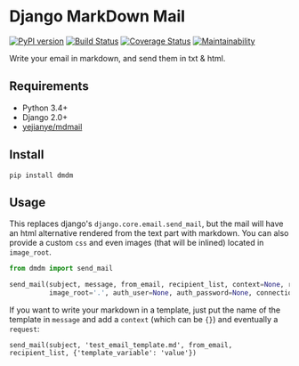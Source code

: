 #  Django MarkDown Mail
[![PyPI version](https://badge.fury.io/py/dmdm.svg)](https://pypi.org/project/dmdm)
[![Build Status](https://travis-ci.org/nim65s/dmdm.svg?branch=master)](https://travis-ci.org/nim65s/dmdm)
[![Coverage Status](https://coveralls.io/repos/github/nim65s/dmdm/badge.svg?branch=master)](https://coveralls.io/github/nim65s/dmdm?branch=master)
[![Maintainability](https://api.codeclimate.com/v1/badges/6737a84239590ddc0d1e/maintainability)](https://codeclimate.com/github/nim65s/dmdm/maintainability)

Write your email in markdown, and send them in txt & html.

## Requirements

- Python 3.4+
- Django 2.0+
- [yejianye/mdmail](https://github.com/yejianye/mdmail)

## Install

`pip install dmdm`

## Usage

This replaces django's `django.core.email.send_mail`, but the mail will have an html alternative rendered from the text
part with markdown. You can also provide a custom `css` and even images (that will be inlined) located in `image_root`.


```python
from dmdm import send_mail

send_mail(subject, message, from_email, recipient_list, context=None, request=None, fail_silently=False, css=None,
          image_root='.', auth_user=None, auth_password=None, connection=None)
```

If you want to write your markdown in a template, just put the name of the template in `message` and add a `context`
(which can be `{}`) and eventually a `request`:

```
send_mail(subject, 'test_email_template.md', from_email, recipient_list, {'template_variable': 'value'})
```
